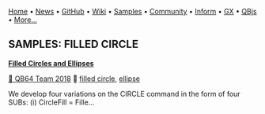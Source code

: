 [Home](https://qb64.com) • [News](../news.md) • [GitHub](https://github.com/QB64Official/qb64) • [Wiki](https://github.com/QB64Official/qb64/wiki) • [Samples](../samples.md) • [Community](../community.md) • [Inform](../inform.md) • [GX](../gx.md) • [QBjs](../qbjs.md) • [More...](../more.md)

## SAMPLES: FILLED CIRCLE

**[Filled Circles and Ellipses](filled-circles-and-ellipses/index.md)**

[🐝 QB64 Team 2018](qb64-team-2018.md) 🔗 [filled circle](filled-circle.md), [ellipse](ellipse.md)

We develop four variations on the CIRCLE command in the form of four SUBs: (i) CircleFill = Fille...
